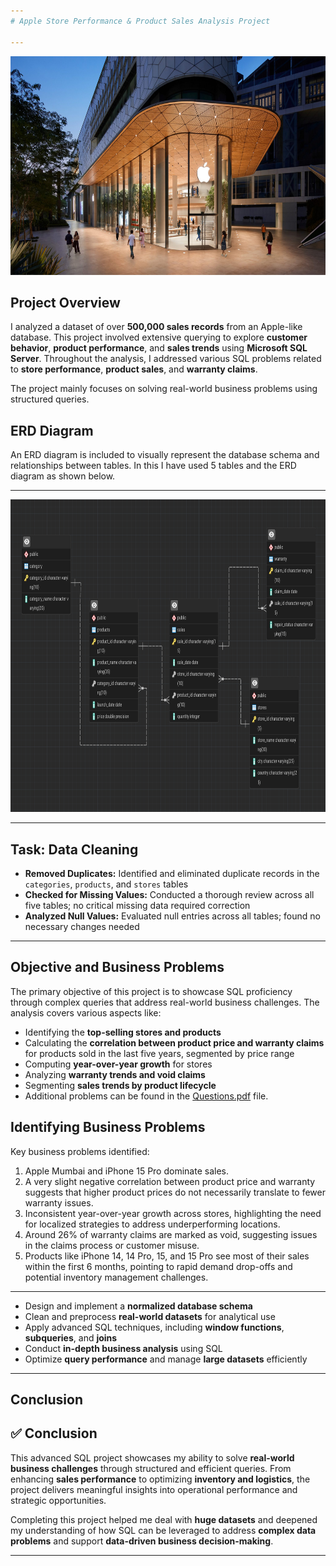 ```yaml
---
# Apple Store Performance & Product Sales Analysis Project

---
```

<img src="https://github.com/DevanshLath45/Apple-Data-Analysis---SQL/blob/main/Apple.jpg" alt="Apple Logo" width="750" height="350"/>

## **Project Overview**

I analyzed a dataset of over **500,000 sales records** from an Apple-like database. This project involved extensive querying to explore **customer behavior**, **product performance**, and **sales trends** using **Microsoft SQL Server**. Throughout the analysis, I addressed various SQL problems related to **store performance**, **product sales**, and **warranty claims**.

The project mainly focuses on solving real-world business problems using structured queries.

## ERD Diagram
An ERD diagram is included to visually represent the database schema and relationships between tables.
In this I have used 5 tables and the ERD diagram as shown below.

---
<img src="https://github.com/DevanshLath45/Apple-Data-Analysis---SQL/blob/main/Schema.png" alt="Apple ERD diagram" width="850" height="500"/>

---

## **Task: Data Cleaning**

- **Removed Duplicates:** Identified and eliminated duplicate records in the `categories`, `products`, and `stores` tables  
- **Checked for Missing Values:** Conducted a thorough review across all five tables; no critical missing data required correction  
- **Analyzed Null Values:** Evaluated null entries across all tables; found no necessary changes needed

---

## **Objective and Business Problems**

The primary objective of this project is to showcase SQL proficiency through complex queries that address real-world business challenges. The analysis covers various aspects like:
- Identifying the **top-selling stores and products**
- Calculating the **correlation between product price and warranty claims** for products sold in the last five years, segmented by price range
- Computing **year-over-year growth** for stores
- Analyzing **warranty trends and void claims**
- Segmenting **sales trends by product lifecycle**
- Additional problems can be found in the [Questions.pdf](https://github.com/DevanshLath45/Apple-Data-Analysis---SQL/blob/main/Questions.pdf) file.

## **Identifying Business Problems**

Key business problems identified:
1. Apple Mumbai and iPhone 15 Pro dominate sales.
2. A very slight negative correlation between product price and warranty suggests that higher product prices do not necessarily translate to fewer warranty issues.
3. Inconsistent year-over-year growth across stores, highlighting the need for localized strategies to address underperforming locations.
4. Around 26% of warranty claims are marked as void, suggesting issues in the claims process or customer misuse.
5. Products like iPhone 14, 14 Pro, 15, and 15 Pro see most of their sales within the first 6 months, pointing to rapid demand drop-offs and potential inventory management challenges.

---

- Design and implement a **normalized database schema**
- Clean and preprocess **real-world datasets** for analytical use
- Apply advanced SQL techniques, including **window functions**, **subqueries**, and **joins**
- Conduct **in-depth business analysis** using SQL
- Optimize **query performance** and manage **large datasets** efficiently

---

## **Conclusion**

## ✅ **Conclusion**

This advanced SQL project showcases my ability to solve **real-world business challenges** through structured and efficient queries. From enhancing **sales performance** to optimizing **inventory and logistics**, the project delivers meaningful insights into operational performance and strategic opportunities.

Completing this project helped me deal with **huge datasets** and deepened my understanding of how SQL can be leveraged to address **complex data problems** and support **data-driven business decision-making**.


---
